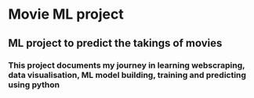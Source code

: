 # Movie ML project
## ML project to predict the takings of movies
### This project documents my journey in learning webscraping, data visualisation, ML model building, training and predicting using python
